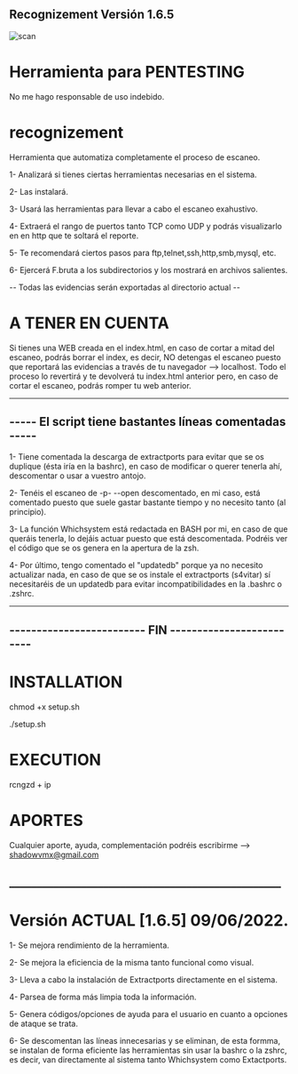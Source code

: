 ## Recognizement Versión 1.6.5

![scan](https://user-images.githubusercontent.com/92258683/160210905-2c764dac-0da4-483f-b621-cc8d96724d8e.jpg)

# Herramienta para PENTESTING

No me hago responsable de uso indebido.

# recognizement
Herramienta que automatiza completamente el proceso de escaneo.

1- Analizará si tienes ciertas herramientas necesarias en el sistema.

2- Las instalará.

3- Usará las herramientas para llevar a cabo el escaneo exahustivo.

4- Extraerá el rango de puertos tanto TCP como UDP y podrás visualizarlo en en http que te soltará el reporte.

5- Te recomendará ciertos pasos para ftp,telnet,ssh,http,smb,mysql, etc.

6- Ejercerá F.bruta a los subdirectorios y los mostrará en archivos salientes.



-- Todas las evidencias serán exportadas al directorio actual --



# A TENER EN CUENTA

Si tienes una WEB creada en el index.html, en caso de cortar a mitad del escaneo, podrás borrar el index, es decir, NO detengas el escaneo puesto que reportará las evidencias a través de tu navegador --> localhost. Todo el proceso lo revertirá y te devolverá tu index.html anterior pero, en caso de cortar el escaneo, podrás romper tu web anterior.



-------------------------------------------------------
----- El script tiene bastantes líneas comentadas -----
-------------------------------------------------------

1- Tiene comentada la descarga de extractports para evitar que se os duplique (ésta iría en la bashrc), en caso de modificar o querer tenerla ahí, descomentar o usar a vuestro antojo.

2- Tenéis el escaneo de -p- --open descomentado, en mi caso, está comentado puesto que suele gastar bastante tiempo y no necesito tanto (al principio).

3- La función Whichsystem está redactada en BASH por mi, en caso de que queráis tenerla, lo dejáis actuar puesto que está descomentada. Podréis ver el código que se os genera en la apertura de la zsh.

4- Por último, tengo comentado el "updatedb" porque ya no necesito actualizar nada, en caso de que se os instale el extractports (s4vitar) sí necesitaréis de un updatedb para evitar incompatibilidades en la .bashrc o .zshrc.


-------------------------------------------------------
------------------------- FIN -------------------------
-------------------------------------------------------

# INSTALLATION
chmod +x setup.sh

./setup.sh


# EXECUTION
rcngzd + ip
  
  
# APORTES
Cualquier aporte, ayuda, complementación podréis escribirme --> shadowvmx@gmail.com

## _________________________________________________

# Versión ACTUAL [1.6.5] 09/06/2022.

1- Se mejora rendimiento de la herramienta.

2- Se mejora la eficiencia de la misma tanto funcional como visual.

3- Lleva a cabo la instalación de Extractports directamente en el sistema.

4- Parsea de forma más limpia toda la información.

5- Genera códigos/opciones de ayuda para el usuario en cuanto a opciones de ataque se trata.

6- Se descomentan las líneas innecesarias y se eliminan, de esta formma, se instalan de forma eficiente las herramientas sin usar la bashrc o la zshrc, es decir, van directamente al sistema tanto Whichsystem como Extactports.




